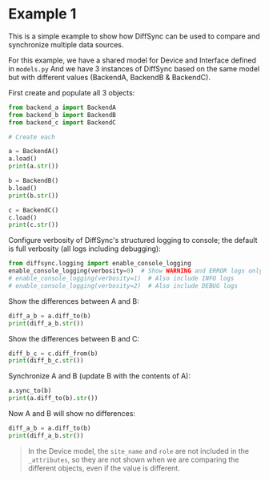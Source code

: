# Example 1

This is a simple example to show how DiffSync can be used to compare and synchronize multiple data sources.

For this example, we have a shared model for Device and Interface defined in `models.py`
And we have 3 instances of DiffSync based on the same model but with different values (BackendA, BackendB & BackendC).

First create and populate all 3 objects:

```python
from backend_a import BackendA
from backend_b import BackendB
from backend_c import BackendC

# Create each

a = BackendA()
a.load()
print(a.str())

b = BackendB()
b.load()
print(b.str())

c = BackendC()
c.load()
print(c.str())
```

Configure verbosity of DiffSync's structured logging to console; the default is full verbosity (all logs including debugging):

```python
from diffsync.logging import enable_console_logging
enable_console_logging(verbosity=0)  # Show WARNING and ERROR logs only
# enable_console_logging(verbosity=1)  # Also include INFO logs
# enable_console_logging(verbosity=2)  # Also include DEBUG logs
```

Show the differences between A and B:

```python
diff_a_b = a.diff_to(b)
print(diff_a_b.str())
```

Show the differences between B and C:

```python
diff_b_c = c.diff_from(b)
print(diff_b_c.str())
```

Synchronize A and B (update B with the contents of A):

```python
a.sync_to(b)
print(a.diff_to(b).str())
```

Now A and B will show no differences:

```python
diff_a_b = a.diff_to(b)
print(diff_a_b.str())
```

> In the Device model, the `site_name` and `role` are not included in the `_attributes`, so they are not shown when we are comparing the different objects, even if the value is different.
